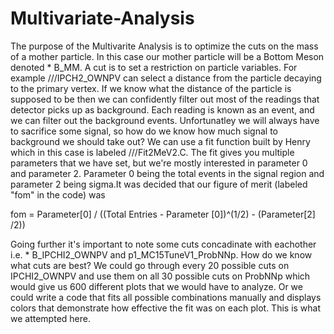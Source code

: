 # Multivariate-Analysis

  The purpose of the Multivarite Analysis is to optimize the cuts on the mass of a mother particle. In this case our mother particle will be a Bottom Meson denoted * B_MM. A cut is to set a restriction on particle variables. For example ///IPCH2_OWNPV can select a distance from the particle decaying to the primary vertex. If we know what the distance of the particle is supposed to be then we can confidently filter out most  of the readings that detector picks up as background. Each reading is known as an event, and we can filter out the background events. Unfortunatley we will always have to sacrifice some signal, so how do we know how much signal to background we should take out? We can use a fit function built by Henry which in this case  is labeled ///Fit2MeV2.C. The fit gives you multiple parameters that we have set, but we're mostly interested in parameter 0 and parameter 2. Parameter 0 being the total events in the signal region and parameter 2 being sigma.It was decided that our figure of merit (labeled "fom" in the code) was
  
 fom = Parameter[0] / ((Total Entries - Parameter [0])^(1/2) - (Parameter[2] /2)) 
 
 Going further it's important to note some cuts concadinate with eachother i.e. * B_IPCHI2_OWNPV and p1_MC15TuneV1_ProbNNp. How do we know what cuts are best? We could go through every 20 possible cuts on IPCHI2_OWNPV and use them on all 30 possible cuts on ProbNNp which would give us 600 different plots that we would have to analyze. Or we could write a code that fits all possible combinations manually and displays colors that demonstrate how effective the fit was on each plot. This is what we attempted here.
     
